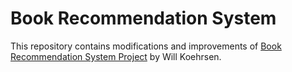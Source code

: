 # Book Recommendation System
This repository contains modifications and improvements of 
[Book Recommendation System Project](https://www.kaggle.com/willkoehrsen/neural-network-embedding-recommendation-system) 
by Will Koehrsen.